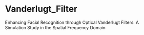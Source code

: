 # Vanderlugt_Filter
Enhancing Facial Recognition through Optical Vanderlugt Filters: A Simulation Study in the Spatial Frequency Domain
